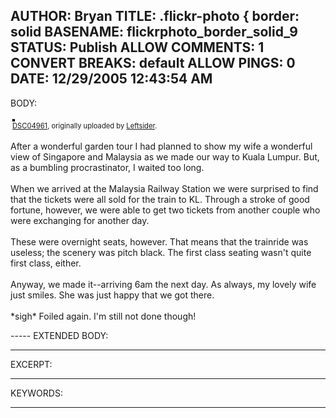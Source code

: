 AUTHOR: Bryan
TITLE: .flickr-photo { border: solid
BASENAME: flickrphoto_border_solid_9
STATUS: Publish
ALLOW COMMENTS: 1
CONVERT BREAKS: __default__
ALLOW PINGS: 0
DATE: 12/29/2005 12:43:54 AM
-----
BODY:
<style type="text/css">
.flickr-photo { border: solid 2px #000000; }
.flickr-yourcomment { }
.flickr-frame { text-align: left; padding: 3px; }
.flickr-caption { font-size: 0.8em; margin-top: 0px; }
</style>

<div class="flickr-frame">
	<a href="http://www.flickr.com/photos/leftsider/78372814/" title="photo sharing"><img src="http://static.flickr.com/40/78372814_7c01c27525.jpg" class="flickr-photo" alt="" /></a>
<br />
	<span class="flickr-caption"><a href="http://www.flickr.com/photos/leftsider/78372814/">DSC04961</a>, originally uploaded by <a href="http://www.flickr.com/people/leftsider/">Leftsider</a>.</span>
</div>
				
<p class="flickr-yourcomment">
	After a wonderful garden tour I had planned to show my wife a wonderful view of Singapore and Malaysia as we made our way to Kuala Lumpur. But, as a bumbling procrastinator, I waited too long.<br />
<br />
When we arrived at the Malaysia Railway Station we were surprised to find that the tickets were all sold for the train to KL. Through a stroke of good fortune, however, we were able to get two tickets from another couple who were exchanging for another day.<br />
<br />
These were overnight seats, however. That means that the trainride was useless; the scenery was pitch black. The first class seating wasn't quite first class, either. <br />
<br />
Anyway, we made it--arriving 6am the next day. As always, my lovely wife just smiles. She was just happy that we got there. <br />
<br />
*sigh* Foiled again. I'm still not done though!
</p>
-----
EXTENDED BODY:

-----
EXCERPT:

-----
KEYWORDS:

-----


